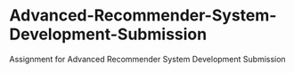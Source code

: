 # Advanced-Recommender-System-Development-Submission
Assignment for Advanced Recommender System Development Submission
